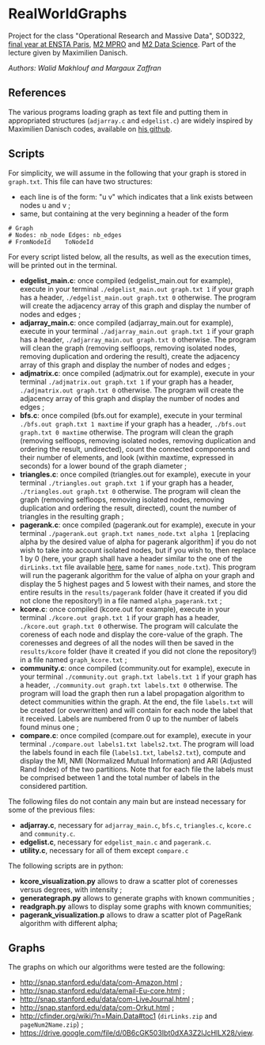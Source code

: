 # RealWorldGraphs

Project for the class "Operational Research and Massive Data", SOD322, [final year  at ENSTA Paris](https://perso.ensta-paris.fr/~pcarpent/SOD/), [M2 MPRO](https://uma.ensta-paris.fr/mpro/) and [M2 Data Science](https://datascience-x-master-paris-saclay.fr/). Part of the lecture given by Maximilien Danisch.

_Authors: Walid Makhlouf and Margaux Zaffran_

## References

The various programs loading graph as text file and putting them in appropriated structures (```adjarray.c``` and ```edgelist.c```) are widely inspired by Maximilien Danisch codes, available on [his github](https://github.com/maxdan94/LoadGraph).

## Scripts

For simplicity, we will assume in the following that your graph is stored in ```graph.txt```. This file can have two structures:
- each line is of the form: "u v" which indicates that a link exists between nodes u and v ;
- same, but containing at the very beginning a header of the form
```# Undirected graph: ../graph.txt
# Graph
# Nodes: nb_node Edges: nb_edges
# FromNodeId	ToNodeId
```

For every script listed below, all the results, as well as the execution times, will be printed out in the terminal.

- **edgelist_main.c**: once compiled (edgelist_main.out for example), execute in your terminal ```./edgelist_main.out graph.txt 1``` if your graph has a header, ```./edgelist_main.out graph.txt 0``` otherwise. The program will create the adjacency array of this graph and display the number of nodes and edges ;
- **adjarray_main.c**: once compiled (adjarray_main.out for example), execute in your terminal ```./adjarray_main.out graph.txt 1``` if your graph has a header, ```./adjarray_main.out graph.txt 0``` otherwise. The program will clean the graph (removing selfloops, removing isolated nodes, removing duplication and ordering the result), create the adjacency array of this graph and display the number of nodes and edges ;
- **adjmatrix.c**: once compiled (adjmatrix.out for example), execute in your terminal ```./adjmatrix.out graph.txt 1``` if your graph has a header, ```./adjmatrix.out graph.txt 0``` otherwise. The program will create the adjacency array of this graph and display the number of nodes and edges ;
- **bfs.c**: once compiled (bfs.out for example), execute in your terminal ```./bfs.out graph.txt 1 maxtime``` if your graph has a header, ```./bfs.out graph.txt 0 maxtime``` otherwise. The program will clean the graph (removing selfloops, removing isolated nodes, removing duplication and ordering the result, undirected), count the connected components and their number of elements, and look (within maxtime, expressed in seconds) for a lower bound of the graph diameter  ;
- **triangles.c**: once compiled (triangles.out for example), execute in your terminal ```./triangles.out graph.txt 1``` if your graph has a header, ```./triangles.out graph.txt 0``` otherwise. The program will clean the graph (removing selfloops, removing isolated nodes, removing duplication and ordering the result, directed), count the number of triangles in the resulting graph ;
- **pagerank.c**: once compiled (pagerank.out for example), execute in your terminal ```./pagerank.out graph.txt names_node.txt alpha 1``` [replacing alpha by the desired value of alpha for pagerank algorithm] if you do not wish to take into account isolated nodes, but if you wish to, then replace 1 by 0 (here, your graph shall have a header similar to the one of the ```dirLinks.txt``` file available [here](http://cfinder.org/wiki/?n=Main.Data#toc1 ), same for ```names_node.txt```). This program will run the pagerank algorithm for the value of alpha on your graph and display the 5 highest pages and 5 lowest with their names, and store the entire results in the ```results/pagerank``` folder (have it created if you did not clone the repository!) in a file named ```alpha_pagerank.txt``` ;
- **kcore.c**: once compiled (kcore.out for example), execute in your terminal ```./kcore.out graph.txt 1``` if your graph has a header, ```./kcore.out graph.txt 0``` otherwise. The program will calculate the coreness of each node and display the core-value of the graph. The corenesses and degrees of all the nodes will then be saved in the ```results/kcore``` folder (have it created if you did not clone the repository!) in a file named ```graph_kcore.txt``` ;
- **community.c**: once compiled (community.out for example), execute in your terminal ```./community.out graph.txt labels.txt 1``` if your graph has a header, ```./community.out graph.txt labels.txt 0``` otherwise. The program will load the graph then run a label propagation algorithm to detect communities within the graph. At the end, the file ```labels.txt``` will be created (or overwritten) and will contain for each node the label that it received. Labels are numbered from 0 up to the number of labels found minus one ;
- **compare.c**: once compiled (compare.out for example), execute in your terminal ```./compare.out labels1.txt labels2.txt```. The program will load the labels found in each file (```labels1.txt```, ```labels2.txt```), compute and display the MI, NMI (Normalized Mutual Information) and ARI (Adjusted Rand Index) of the two partitions. Note that for each file the labels must be comprised between 1 and the total number of labels in the considered partition.

The following files do not contain any main but are instead necessary for some of the previous files:
- **adjarray.c**, necessary for ```adjarray_main.c```, ```bfs.c```, ```triangles.c```, ```kcore.c``` and ```community.c```.
- **edgelist.c**, necessary for ```edgelist_main.c``` and ```pagerank.c```.
- **utility.c**, necessary for all of them except ```compare.c```

The following scripts are in python:
- **kcore_visualization.py** allows to draw a scatter plot of corenesses versus degrees, with intensity ;
- **generategraph.py** allows to generate graphs with known communities ;
- **readgraph.py** allows to display some graphs with known communities;
- **pagerank_visualization.p** allows to draw a scatter plot of PageRank algorithm with different alpha;

## Graphs

The graphs on which our algorithms were tested are the following:
- http://snap.stanford.edu/data/com-Amazon.html ;
- http://snap.stanford.edu/data/email-Eu-core.html ;
- http://snap.stanford.edu/data/com-LiveJournal.html ;
- http://snap.stanford.edu/data/com-Orkut.html ;
- http://cfinder.org/wiki/?n=Main.Data#toc1 (```dirLinks.zip``` and ```pageNum2Name.zip```) ;
- https://drive.google.com/file/d/0B6cGK503Ibt0dXA3Z2lJcHlLX28/view.
